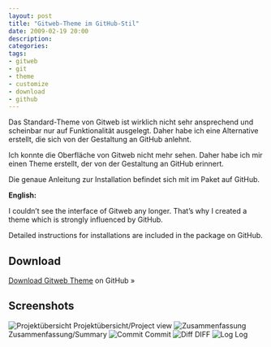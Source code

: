 ```yaml
---
layout: post
title: "Gitweb-Theme im GitHub-Stil"
date: 2009-02-19 20:00
description:
categories:
tags:
- gitweb
- git
- theme
- customize
- download
- github
---
```


Das Standard-Theme von Gitweb ist wirklich nicht sehr ansprechend und scheinbar nur auf Funktionalität ausgelegt. Daher habe ich eine Alternative erstellt, die sich von der Gestaltung an GitHub anlehnt.

<!-- more -->

Ich konnte die Oberfläche von Gitweb nicht mehr sehen. Daher habe ich mir einen Theme erstellt, der von der Gestaltung an GitHub erinnert.

Die genaue Anleitung zur Installation befindet sich mit im Paket auf GitHub.

**English:**

I couldn’t see the interface of Gitweb any longer. That’s why I created a theme which is strongly influenced by GitHub.

Detailed instructions for installations are included in the package on GitHub.

## Download

<div class="download">
    <p><a href="https://github.com/kogakure/gitweb-theme/">Download Gitweb Theme</a> on GitHub »</p>
</div>

## Screenshots

<img src="/images/gitweb-theme-1.png" alt="Projektübersicht" />
Projektübersicht/Project view

<img src="/images/gitweb-theme-2.png" alt="Zusammenfassung" />
Zusammenfassung/Summary

<img src="/images/gitweb-theme-3.png" alt="Commit" />
Commit

<img src="/images/gitweb-theme-4.png" alt="Diff" />
DIFF

<img src="/images/gitweb-theme-5.png" alt="Log" />
Log
